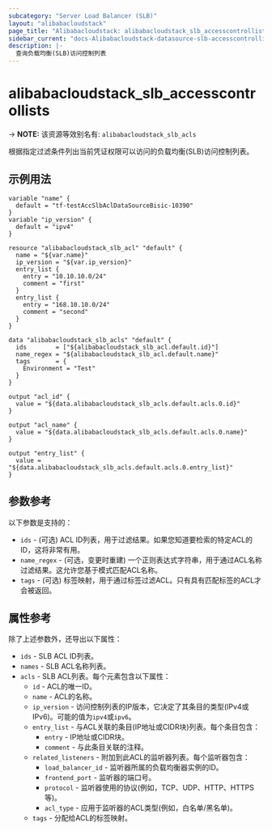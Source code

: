 ```yaml
---
subcategory: "Server Load Balancer (SLB)"
layout: "alibabacloudstack"
page_title: "Alibabacloudstack: alibabacloudstack_slb_accesscontrollists"
sidebar_current: "docs-Alibabacloudstack-datasource-slb-accesscontrollists"
description: |- 
  查询负载均衡(SLB)访问控制列表
---
```


# alibabacloudstack_slb_accesscontrollists
-> **NOTE:** 该资源等效别名有: `alibabacloudstack_slb_acls`

根据指定过滤条件列出当前凭证权限可以访问的负载均衡(SLB)访问控制列表。

## 示例用法

```hcl
variable "name" {
  default = "tf-testAccSlbAclDataSourceBisic-10390"
}
variable "ip_version" {
  default = "ipv4"
}

resource "alibabacloudstack_slb_acl" "default" {
  name = "${var.name}"
  ip_version = "${var.ip_version}"
  entry_list {
    entry = "10.10.10.0/24"
    comment = "first"
  }
  entry_list {
    entry = "168.10.10.0/24"
    comment = "second"
  }
}

data "alibabacloudstack_slb_acls" "default" {
  ids        = ["${alibabacloudstack_slb_acl.default.id}"]
  name_regex = "${alibabacloudstack_slb_acl.default.name}"
  tags       = {
    Environment = "Test"
  }
}

output "acl_id" {
  value = "${data.alibabacloudstack_slb_acls.default.acls.0.id}"
}

output "acl_name" {
  value = "${data.alibabacloudstack_slb_acls.default.acls.0.name}"
}

output "entry_list" {
  value = "${data.alibabacloudstack_slb_acls.default.acls.0.entry_list}"
}
```

## 参数参考

以下参数是支持的：

* `ids` - (可选) ACL ID列表，用于过滤结果。如果您知道要检索的特定ACL的ID，这将非常有用。
* `name_regex` - (可选，变更时重建) 一个正则表达式字符串，用于通过ACL名称过滤结果。这允许您基于模式匹配ACL名称。
* `tags` - (可选) 标签映射，用于通过标签过滤ACL。只有具有匹配标签的ACL才会被返回。

## 属性参考

除了上述参数外，还导出以下属性：

* `ids` - SLB ACL ID列表。
* `names` - SLB ACL名称列表。
* `acls` - SLB ACL列表。每个元素包含以下属性：
  * `id` - ACL的唯一ID。
  * `name` - ACL的名称。
  * `ip_version` - 访问控制列表的IP版本，它决定了其条目的类型(IPv4或IPv6)。可能的值为`ipv4`或`ipv6`。
  * `entry_list` - 与ACL关联的条目(IP地址或CIDR块)列表。每个条目包含：
    * `entry` - IP地址或CIDR块。
    * `comment` - 与此条目关联的注释。
  * `related_listeners` - 附加到此ACL的监听器列表。每个监听器包含：
    * `load_balancer_id` - 监听器所属的负载均衡器实例的ID。
    * `frontend_port` - 监听器的端口号。
    * `protocol` - 监听器使用的协议(例如，TCP、UDP、HTTP、HTTPS等)。
    * `acl_type` - 应用于监听器的ACL类型(例如，白名单/黑名单)。
  * `tags` - 分配给ACL的标签映射。